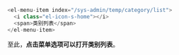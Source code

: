 
```java
<el-menu-item index="/sys-admin/temp/category/list">  
  <i class="el-icon-s-home"></i>  
  <span>类别列表</span>  
</el-menu-item>
```

至此，**点击菜单选项可以打开类别列表**。
